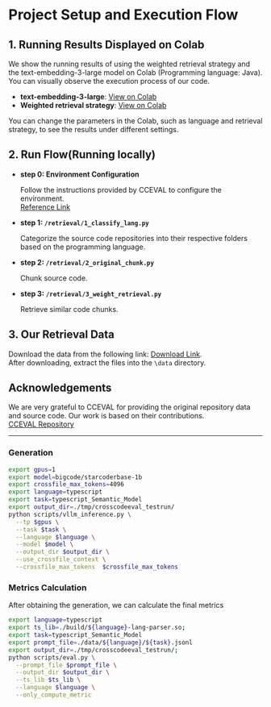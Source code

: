 # Project Setup and Execution Flow

## 1. Running Results Displayed on Colab

We show the running results of using the weighted retrieval strategy and the text-embedding-3-large model on Colab (Programming language: Java). You can visually observe the execution process of our code.

- **text-embedding-3-large**: [View on Colab](https://colab.research.google.com/drive/1z-aLTbm-DkYa7SCKD_LnpwMz0WRzIdJB?usp=sharing)
- **Weighted retrieval strategy**: [View on Colab](https://colab.research.google.com/drive/1z7CsgzaNkrGhs2GdzHH2znGvqplQorsC?usp=sharing)

You can change the parameters in the Colab, such as language and retrieval strategy, to see the results under different settings.


## 2. Run Flow(Running locally)

- **step 0: Environment Configuration**

  Follow the instructions provided by CCEVAL to configure the environment.  
[Reference Link](https://github.com/amazon-science/cceval)

- **step 1: `/retrieval/1_classify_lang.py`** 

    Categorize the source code repositories into their respective folders based on the programming language.

- **step 2: `/retrieval/2_original_chunk.py`**

    Chunk source code.

- **step 3: `/retrieval/3_weight_retrieval.py`**

  Retrieve similar code chunks.



## 3. Our Retrieval Data
Download the data from the following link: [Download Link](https://drive.google.com/file/d/17BjcCjYdzvN6-Ylr0AezC9m2jsvlvh4j/view?usp=sharing).  
After downloading, extract the files into the `\data` directory.

## Acknowledgements
We are very grateful to CCEVAL for providing the original repository data and source code. Our work is based on their contributions.  
[CCEVAL Repository](https://github.com/amazon-science/cceval)

---

### Generation

```bash
export gpus=1
export model=bigcode/starcoderbase-1b
export crossfile_max_tokens=4096
export language=typescript
export task=typescript_Semantic_Model
export output_dir=./tmp/crosscodeeval_testrun/
python scripts/vllm_inference.py \
  --tp $gpus \
  --task $task \
  --language $language \
  --model $model \
  --output_dir $output_dir \
  --use_crossfile_context \
  --crossfile_max_tokens  $crossfile_max_tokens
```


### Metrics Calculation
After obtaining the generation, we can calculate the final metrics
```bash
export language=typescript
export ts_lib=./build/${language}-lang-parser.so; 
export task=typescript_Semantic_Model
export prompt_file=./data/${language}/${task}.jsonl 
export output_dir=./tmp/crosscodeeval_testrun/;  
python scripts/eval.py \
  --prompt_file $prompt_file \
  --output_dir $output_dir \
  --ts_lib $ts_lib \
  --language $language \
  --only_compute_metric
```
